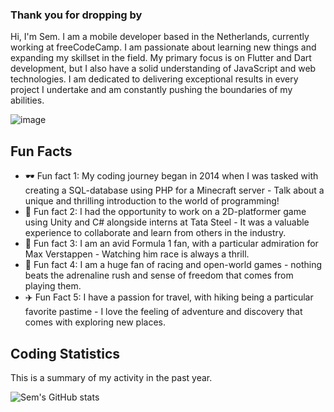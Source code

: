 

### Thank you for dropping by

Hi, I'm Sem. I am a mobile developer based in the Netherlands, currently working at freeCodeCamp. I am passionate about learning new things and expanding my skillset in the field. My primary focus is on Flutter and Dart development, but I also have a solid understanding of JavaScript and web technologies. I am dedicated to delivering exceptional results in every project I undertake and am constantly pushing the boundaries of my abilities.


![image](https://user-images.githubusercontent.com/46919888/154864617-024b151c-2c8e-40f5-bc34-dc593c12227f.png)


## Fun Facts

- 🕶️ Fun fact 1: My coding journey began in 2014 when I was tasked with creating a SQL-database using PHP for a Minecraft server - Talk about a unique and thrilling introduction to the world of programming!
- 🦋 Fun fact 2: I had the opportunity to work on a 2D-platformer game using Unity and C# alongside interns at Tata Steel - It was a valuable experience to collaborate and learn from others in the industry.
- 🧮 Fun fact 3: I am an avid Formula 1 fan, with a particular admiration for Max Verstappen - Watching him race is always a thrill.
- 🐎 Fun fact 4: I am a huge fan of racing and open-world games - nothing beats the adrenaline rush and sense of freedom that comes from playing them.
- ✈️ Fun Fact 5: I have a passion for travel, with hiking being a particular favorite pastime - I love the feeling of adventure and discovery that comes with exploring new places.

## Coding Statistics

This is a summary of my activity in the past year. 

![Sem's GitHub stats](https://github-readme-stats.vercel.app/api?username=sembauke&show_icons=true&theme=radical)

